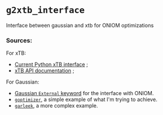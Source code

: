 # `g2xtb_interface`

Interface between gaussian and xtb for ONIOM optimizations

### Sources:

For xTB:

+ [Current Python xTB interface](https://github.com/grimme-lab/xtb/blob/master/python/xtb.py) ;
+ [xTB API documentation](https://xtb-docs.readthedocs.io/en/latest/dev_interface.html) ;

For Gaussian:

+ [Gaussian `External` keyword](http://gaussian.com/external/) for the interface with ONIOM.
+ [`goptimizer`](https://github.com/andersx/goptimizer), a simple example of what I'm trying to achieve.
+ [`garleek`](https://github.com/insilichem/garleek), a more complex example.
